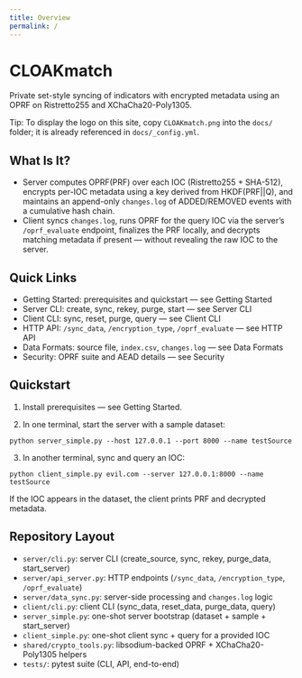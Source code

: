 ```yaml
---
title: Overview
permalink: /
---
```


# CLOAKmatch

Private set-style syncing of indicators with encrypted metadata using an OPRF on Ristretto255 and XChaCha20-Poly1305.

Tip: To display the logo on this site, copy `CLOAKmatch.png` into the `docs/` folder; it is already referenced in `docs/_config.yml`.

## What Is It?

- Server computes OPRF(PRF) over each IOC (Ristretto255 + SHA-512), encrypts per-IOC metadata using a key derived from HKDF(PRF||Q), and maintains an append-only `changes.log` of ADDED/REMOVED events with a cumulative hash chain.
- Client syncs `changes.log`, runs OPRF for the query IOC via the server’s `/oprf_evaluate` endpoint, finalizes the PRF locally, and decrypts matching metadata if present — without revealing the raw IOC to the server.

## Quick Links

- Getting Started: prerequisites and quickstart — see Getting Started
- Server CLI: create, sync, rekey, purge, start — see Server CLI
- Client CLI: sync, reset, purge, query — see Client CLI
- HTTP API: `/sync_data`, `/encryption_type`, `/oprf_evaluate` — see HTTP API
- Data Formats: source file, `index.csv`, `changes.log` — see Data Formats
- Security: OPRF suite and AEAD details — see Security

## Quickstart

1) Install prerequisites — see Getting Started.

2) In one terminal, start the server with a sample dataset:

```
python server_simple.py --host 127.0.0.1 --port 8000 --name testSource
```

3) In another terminal, sync and query an IOC:

```
python client_simple.py evil.com --server 127.0.0.1:8000 --name testSource
```

If the IOC appears in the dataset, the client prints PRF and decrypted metadata.

## Repository Layout

- `server/cli.py`: server CLI (create_source, sync, rekey, purge_data, start_server)
- `server/api_server.py`: HTTP endpoints (`/sync_data`, `/encryption_type`, `/oprf_evaluate`)
- `server/data_sync.py`: server-side processing and `changes.log` logic
- `client/cli.py`: client CLI (sync_data, reset_data, purge_data, query)
- `server_simple.py`: one-shot server bootstrap (dataset + sample + start_server)
- `client_simple.py`: one-shot client sync + query for a provided IOC
- `shared/crypto_tools.py`: libsodium-backed OPRF + XChaCha20-Poly1305 helpers
- `tests/`: pytest suite (CLI, API, end-to-end)
